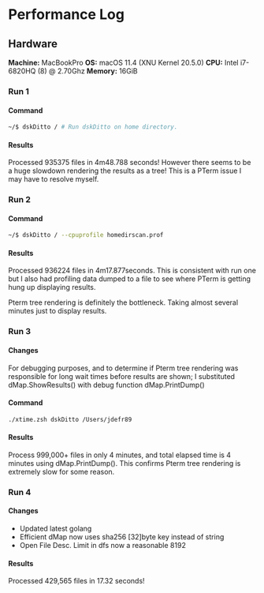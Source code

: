 # Performance Log


## Hardware


**Machine:** MacBookPro
**OS:** macOS 11.4 (XNU Kernel 20.5.0)
**CPU:** Intel i7-6820HQ (8) @ 2.70Ghz
**Memory:** 16GiB

### Run 1

#### Command

```bash
~/$ dskDitto / # Run dskDitto on home directory.
```

#### Results

Processed 935375 files in 4m48.788 seconds! However there seems to be a huge slowdown
rendering the results as a tree! This is a PTerm issue I may have to resolve myself.

### Run 2

#### Command

```bash
~/$ dskDitto / --cpuprofile homedirscan.prof
```

#### Results

Processed 936224 files in 4m17.877seconds. This is consistent with run one but I also had
profiling data dumped to a file to see where PTerm is getting hung up displaying results.

Pterm tree rendering is definitely the bottleneck. Taking almost several minutes just to display results.

### Run 3

#### Changes

For debugging purposes, and to determine if Pterm tree rendering was responsible for long wait times before results are shown; I
substituted dMap.ShowResults() with debug function dMap.PrintDump()

#### Command

```bash
./xtime.zsh dskDitto /Users/jdefr89
```

#### Results

Process 999,000+ files in only 4 minutes, and total elapsed time is 4 minutes using dMap.PrintDump().
This confirms Pterm tree rendering is extremely slow for some reason.

### Run 4

#### Changes

* Updated latest golang
* Efficient dMap now uses sha256 [32]byte key instead of string
* Open File Desc. Limit in dfs now a reasonable 8192 

#### Results

Processed 429,565 files in 17.32 seconds!